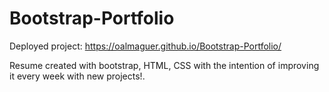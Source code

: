 # Bootstrap-Portfolio

Deployed project: https://oalmaguer.github.io/Bootstrap-Portfolio/

Resume created with bootstrap, HTML, CSS with the intention of improving it every week with new projects!.